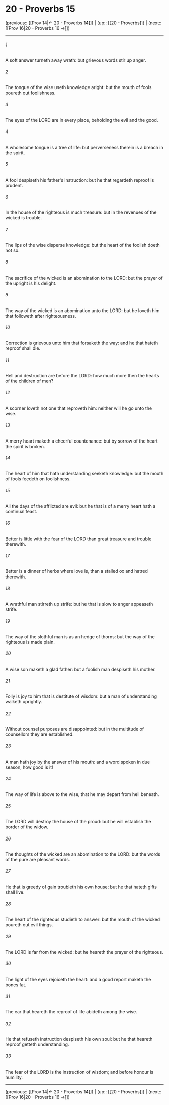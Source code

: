 # 20 - Proverbs 15

(previous:: [[Prov 14|← 20 - Proverbs 14]]) | (up:: [[20 - Proverbs]]) | (next:: [[Prov 16|20 - Proverbs 16 →]])

***


###### 1 
A soft answer turneth away wrath: but grievous words stir up anger. 

###### 2 
The tongue of the wise useth knowledge aright: but the mouth of fools poureth out foolishness. 

###### 3 
The eyes of the LORD are in every place, beholding the evil and the good. 

###### 4 
A wholesome tongue is a tree of life: but perverseness therein is a breach in the spirit. 

###### 5 
A fool despiseth his father's instruction: but he that regardeth reproof is prudent. 

###### 6 
In the house of the righteous is much treasure: but in the revenues of the wicked is trouble. 

###### 7 
The lips of the wise disperse knowledge: but the heart of the foolish doeth not so. 

###### 8 
The sacrifice of the wicked is an abomination to the LORD: but the prayer of the upright is his delight. 

###### 9 
The way of the wicked is an abomination unto the LORD: but he loveth him that followeth after righteousness. 

###### 10 
Correction is grievous unto him that forsaketh the way: and he that hateth reproof shall die. 

###### 11 
Hell and destruction are before the LORD: how much more then the hearts of the children of men? 

###### 12 
A scorner loveth not one that reproveth him: neither will he go unto the wise. 

###### 13 
A merry heart maketh a cheerful countenance: but by sorrow of the heart the spirit is broken. 

###### 14 
The heart of him that hath understanding seeketh knowledge: but the mouth of fools feedeth on foolishness. 

###### 15 
All the days of the afflicted are evil: but he that is of a merry heart hath a continual feast. 

###### 16 
Better is little with the fear of the LORD than great treasure and trouble therewith. 

###### 17 
Better is a dinner of herbs where love is, than a stalled ox and hatred therewith. 

###### 18 
A wrathful man stirreth up strife: but he that is slow to anger appeaseth strife. 

###### 19 
The way of the slothful man is as an hedge of thorns: but the way of the righteous is made plain. 

###### 20 
A wise son maketh a glad father: but a foolish man despiseth his mother. 

###### 21 
Folly is joy to him that is destitute of wisdom: but a man of understanding walketh uprightly. 

###### 22 
Without counsel purposes are disappointed: but in the multitude of counsellors they are established. 

###### 23 
A man hath joy by the answer of his mouth: and a word spoken in due season, how good is it! 

###### 24 
The way of life is above to the wise, that he may depart from hell beneath. 

###### 25 
The LORD will destroy the house of the proud: but he will establish the border of the widow. 

###### 26 
The thoughts of the wicked are an abomination to the LORD: but the words of the pure are pleasant words. 

###### 27 
He that is greedy of gain troubleth his own house; but he that hateth gifts shall live. 

###### 28 
The heart of the righteous studieth to answer: but the mouth of the wicked poureth out evil things. 

###### 29 
The LORD is far from the wicked: but he heareth the prayer of the righteous. 

###### 30 
The light of the eyes rejoiceth the heart: and a good report maketh the bones fat. 

###### 31 
The ear that heareth the reproof of life abideth among the wise. 

###### 32 
He that refuseth instruction despiseth his own soul: but he that heareth reproof getteth understanding. 

###### 33 
The fear of the LORD is the instruction of wisdom; and before honour is humility.

***

(previous:: [[Prov 14|← 20 - Proverbs 14]]) | (up:: [[20 - Proverbs]]) | (next:: [[Prov 16|20 - Proverbs 16 →]])
